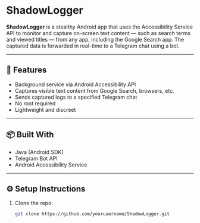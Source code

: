 # ShadowLogger

**ShadowLogger** is a stealthy Android app that uses the Accessibility Service API to monitor and capture on-screen text content — such as search terms and viewed titles — from any app, including the Google Search app. The captured data is forwarded in real-time to a Telegram chat using a bot.

---

## 🚀 Features
- Background service via Android Accessibility API
- Captures visible text content from Google Search, browsers, etc.
- Sends captured logs to a specified Telegram chat
- No root required
- Lightweight and discreet

---

## 📦 Built With
- Java (Android SDK)
- Telegram Bot API
- Android Accessibility Service

---

## ⚙️ Setup Instructions

1. Clone the repo:
   ```bash
   git clone https://github.com/yourusername/ShadowLogger.git
